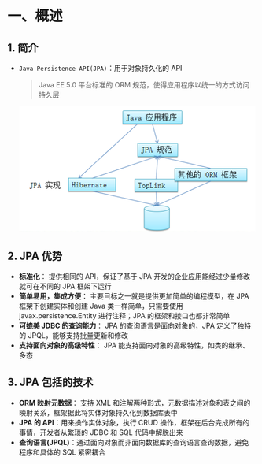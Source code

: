 # 一、概述

## 1. 简介

- `Java Persistence API(JPA)`：用于对象持久化的 API

  > Java EE 5.0 平台标准的 ORM 规范，使得应用程序以统一的方式访问持久层

  ![](../pics/jpa/jpa1.png)

## 2. JPA 优势

- **标准化**： 提供相同的 API，保证了基于 JPA 开发的企业应用能经过少量修改就可在不同的 JPA 框架下运行
- **简单易用，集成方便**： 主要目标之一就是提供更加简单的编程模型，在 JPA 框架下创建实体和创建 Java  类一样简单，只需要使用 javax.persistence.Entity 进行注释；JPA 的框架和接口也都非常简单
- **可媲美 JDBC 的查询能力**： JPA 的查询语言是面向对象的，JPA 定义了独特的 JPQL，能够支持批量更新和修改
- **支持面向对象的高级特性**： JPA 能支持面向对象的高级特性，如类的继承、多态

## 3. JPA 包括的技术

- **ORM  映射元数据**： 支持 XML 和注解两种形式，元数据描述对象和表之间的映射关系，框架据此将实体对象持久化到数据库表中
- **JPA 的 API**：用来操作实体对象，执行 CRUD 操作，框架在后台完成所有的事情，开发者从繁琐的 JDBC 和 SQL 代码中解脱出来
- **查询语言(JPQL)**：通过面向对象而非面向数据库的查询语言查询数据，避免程序和具体的  SQL 紧密耦合